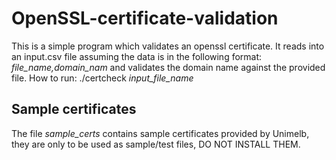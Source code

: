 # OpenSSL-certificate-validation
This is a simple program which validates an openssl certificate.
It reads into an input.csv file assuming the data is in the following format: *file_name,domain_nam* and validates the domain name against the provided file.
How to run:
./certcheck *input_file_name* 

## Sample certificates
The file *sample_certs* contains sample certificates provided by Unimelb, they are only to be used as sample/test files, DO NOT INSTALL THEM.

